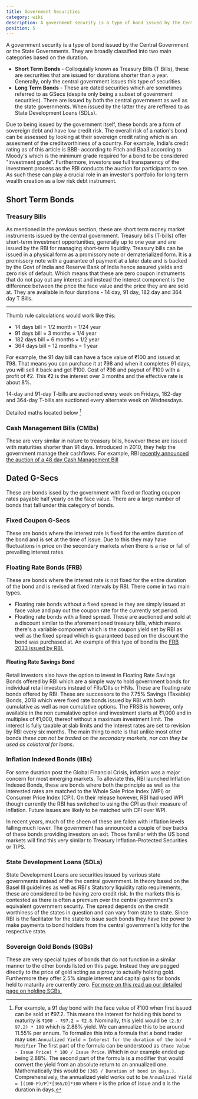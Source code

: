 ```yaml
---
title: Government Securities
category: wiki
description: A government security is a type of bond issued by the Central Government or the State Governments.
position: 5
---
```


A government security is a type of bond issued by the Central Government or the State Governments. They are broadly classified into two main categories based on the duration.

* **Short Term Bonds** - Colloquially known as Treasury Bills (T Bills), these are secrurities that are issued for durations shorter than a year. Generally, only the central government issues this type of securities.
* **Long Term Bonds** - These are dated securities which are sometimes referred to as GSecs (despite only being a subset of government securities). There are issued by both the central government as well as the state governments. When issued by the latter they are reffered to as State Development Loans (SDLs).

Due to being issued by the government itself, these bonds are a form of sovereign debt and have low credit risk. The overall risk of a nation's bond can be assessed by looking at their sovereign credit rating which is an assesment of the creditworthiness of a country. For example, India's credit rating as of this article is BBB- according to Fitch and Baa3 according to Moody's which is the minimum grade required for a bond to be considered "investment grade". Furthermore, investors see full transparency of the investment process as the RBI conducts the auction for participants to see. As such these can play a crucial role in an investor's portfolio for long term wealth creation as a low risk debt instrument.

## Short Term Bonds

### Treasury Bills

As mentioned in the previous section, these are short term money market instruments issued by the central government. Treasury bills (T-bills) offer short-term investment opportunities, generally up to one year and are issued by the RBI for managing short-term liquidity. Treasury bills can be issued in a physical form as a promissory note or dematerialized form. It is a promissory note with a guarantee of payment at a later date and is backed by the Govt of India and Reserve Bank of India hence assured yields and zero risk of default. Which means that these are zero coupon instruments that do not pay out any interest and instead the interest component is the difference between the price the face value and the price they are are sold at. They are available in four durations - 14 day, 91 day, 182 day and 364 day T Bills.

---
Thumb rule calculations would work like this: 
* 14 days bill = 1/2 month = 1/24 year
* 91 days bill = 3 months = 1/4 year
* 182 days bill = 6 months = 1/2 year
* 364 days bill = 12 months = 1 year

For example, the 91 day bill can have a face value of ₹100 and issued at ₹98. That means you can purchase it at ₹98 and when it completes 91 days, you will sell it back and get ₹100. Cost of ₹98 and payout of ₹100 with a profit of ₹2. This ₹2 is the interest over 3 months and the effective rate is about 8%.

14-day and 91-day T-bills are auctioned every week on Fridays, 182-day and 364-day T-bills are auctioned every alternate week on Wednesdays.

Detailed maths located below [^1]

### Cash Management Bills (CMBs)
These are very similar in nature to treasury bills, however these are issued with maturities shorter than 91 days. Introduced in 2010, they help the government manage their cashflows. For example, RBI [recently announced the auction of a 48 day Cash Management Bill](https://www.rbi.org.in/scripts/BS_PressReleaseDisplay.aspx?prid=49282)


## Dated G-Secs
These are bonds issed by the government with fixed or floating coupon rates payable half yearly on the face value. There are a large number of bonds that fall under this category of bonds.

### Fixed Coupon G-Secs
These are bonds where the interest rate is fixed for the entire duration of the bond and is set at the time of issue. Due to this they may have fluctuations in price on the secondary markets when there is a rise or fall of prevailing interest rates.

### Floating Rate Bonds (FRB)
These are bonds where the interest rate is not fixed for the entire duration of the bond and is revised at fixed intervals by RBI. There come in two main types.

* Floating rate bonds without a fixed spread ie they are simply issued at face value and pay out the coupon rate for the currently set period.
* Floating rate bonds with a fixed spread. These are auctioned and sold at a discount similar to the aforementioned treasury bills, which means there's a variable component which is the coupon yield set by RBI as well as the fixed spread which is guaranteed based on the discount the bond was purchased at. An example of this type of bond is the [FRB 2033 issued by RBI.](https://www.rbi.org.in/scripts/BS_PressReleaseDisplay.aspx?prid=50728)

#### Floating Rate Savings Bond
Retail investors also have the option to invest in Floating Rate Savings Bonds offered by RBI which are a simple way to hold government bonds for individual retail investors instead of FIIs/DIIs or HNIs. These are floating rate bonds offered by RBI. These are successors to the 7.75% Savings (Taxable) Bonds, 2018 which were fixed rate bonds issued by RBI with both cumulative as well as non cumulative options. The FRSB is however, only available in the non cumalative option and investment starts at ₹1,000 and in multiples of ₹1,000, thereof without a maximum investment limit. 
The interest is fully taxable at slab limits and the interest rates are set to revision by RBI every six months. The main thing to note is that unlike most other bonds *these can not be traded on the secondary markets, nor can they be used as collateral for loans*. 

### Inflation Indexed Bonds (IIBs)
For some duration post the Global Financial Crisis, inflation was a major concern for most emerging markets. To alleviate this, RBI launched Inflation Indexed Bonds, these are bonds where both the principle as well as the interested rates are matched to the Whole Sale Price Index (WPI) or Consumer Price Index (CPI). On their release however, RBI had used WPI though currently the RBI has switched to using the CPI as their measure of inflation. Future issues are likely to be matched with CPI over WPI.

In recent years, much of the sheen of these are fallen with inflation levels falling much lower. The government has announced a couple of buy backs of these bonds providing investors an exit. Those familiar with the US bond markets will find this very similar to Treasury Inflation-Protected Securities or TIPS.

### State Development Loans (SDLs)
State Development Loans are securities issued by various state governments instead of the the central government. In theory based on the Basel III guidelines as well as RBI's Statutory liquidity ratio requirements, these are considered to be having zero credit risk. 
In the markets this is contested as there is often a premium over the central government's equivalent government security. The spread depends on the credit worthiness of the states in question and can vary from state to state. Since RBI is the facilitator for the state to issue such bonds they have the power to make payments to bond holders from the central government's kitty for the respective state.

### Sovereign Gold Bonds (SGBs)
These are very special types of bonds that do not function in a similar manner to the other bonds listed on this page. Instead they are pegged directly to the price of gold acting as a proxy to actually holding gold. Furthermore they offer 2.5% simple interest and capital gains for bonds held to maturity are currently zero. [For more on this read up our detailed page on holding SGBs.](https://UNDER-CONSTRUCTION)

 

[^1]: For example, a 91 day bond with the face value of ₹100 when first issued can be sold at ₹97.2. This means the interest for holding this bond to maturity is `₹100 - ₹97.2 = ₹2.8`. Nominally, this yield would be `(2.8/ 97.2) * 100` which is 2.88% yield. We can annualize this to be around 11.55% per annum.
To formalize this into a formula that a bond trader may use:
`Annualized Yield = Interest for the duration of the bond * Modifier`
The first part of the formula can be understood as `(Face Value - Issue Price) * 100 / Issue Price`. Which in our example ended up being 2.88%. The second part of the formula is a modifier that would convert the yield from an absolute return to an annualized one. Mathematically this would be `(365 / Duration of bond in days.)`.
Comprehensively, the annualized yield works out to be `Annualized Yield = [(100-P)/P]*[365/D]*100` where `P` is the price of issue and `D` is the duration in days.
